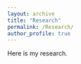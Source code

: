 ```yaml
---
layout: archive
title: "Research"
permalink: /Research/
author_profile: true
---
```


Here is my research.
